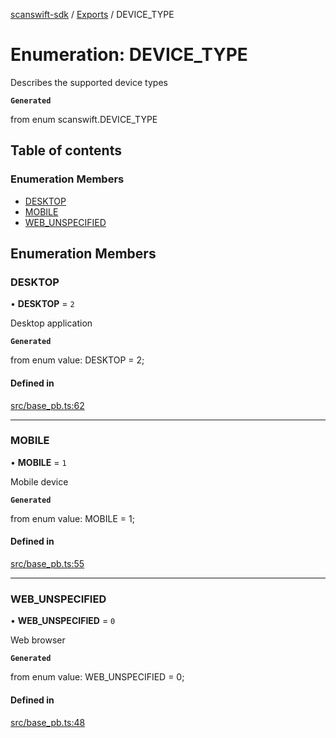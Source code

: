 [scanswift-sdk](../README.md) / [Exports](../modules.md) / DEVICE\_TYPE

# Enumeration: DEVICE\_TYPE

Describes the supported device types

**`Generated`**

from enum scanswift.DEVICE_TYPE

## Table of contents

### Enumeration Members

- [DESKTOP](DEVICE_TYPE.md#desktop)
- [MOBILE](DEVICE_TYPE.md#mobile)
- [WEB\_UNSPECIFIED](DEVICE_TYPE.md#web_unspecified)

## Enumeration Members

### DESKTOP

• **DESKTOP** = ``2``

Desktop application

**`Generated`**

from enum value: DESKTOP = 2;

#### Defined in

[src/base_pb.ts:62](https://github.com/TCUBEAI-TECHNOLOGIES-PRIVATE-LIMITED/ts-sdk/blob/85a94f2/src/base_pb.ts#L62)

___

### MOBILE

• **MOBILE** = ``1``

Mobile device

**`Generated`**

from enum value: MOBILE = 1;

#### Defined in

[src/base_pb.ts:55](https://github.com/TCUBEAI-TECHNOLOGIES-PRIVATE-LIMITED/ts-sdk/blob/85a94f2/src/base_pb.ts#L55)

___

### WEB\_UNSPECIFIED

• **WEB\_UNSPECIFIED** = ``0``

Web browser

**`Generated`**

from enum value: WEB_UNSPECIFIED = 0;

#### Defined in

[src/base_pb.ts:48](https://github.com/TCUBEAI-TECHNOLOGIES-PRIVATE-LIMITED/ts-sdk/blob/85a94f2/src/base_pb.ts#L48)
